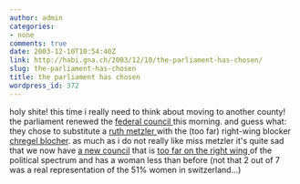 ```yaml
---
author: admin
categories:
- none
comments: true
date: 2003-12-10T10:54:40Z
link: http://habi.gna.ch/2003/12/10/the-parliament-has-chosen/
slug: the-parliament-has-chosen
title: the parliament has chosen
wordpress_id: 372
---
```


holy shite!
this time i really need to think about moving to another county!
the parliament renewed the [federal council ](http://www.bernergazette.ch/archives/000069.html) this morning. 
and guess what: they chose to substitute a [ruth metzler ](http://www.admin.ch/ch/d/cf/br/108.html)with the (too far) right-wing blocker [chregel blocher](http://www.blocherisacunt.ch.vu/).
as much as i do not really like miss metzler it's quite sad that we now have [a new council](http://www.espace.ch/dossiers/artikel/39422/artikel.html) that is [too far on the right wing ](http://plasticcam.textamerica.com/?r=225034)of the political spectrum and has a woman less than before (not that 2 out of 7 was a real representation of the 51% women in switzerland...)
